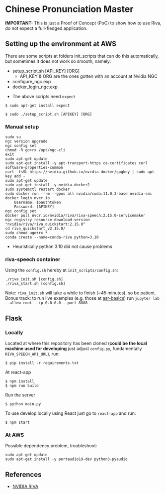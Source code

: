 # Chinese Pronunciation Master

**IMPORTANT:** This is just a Proof of Concept (PoC) to show how to use Riva, do not expect a full-fledged application.

## Setting up the environment at AWS
There are some scripts at folders init_scripts that can do this automatically, but sometimes it does not work so smooth, namely:
- setup_script.sh [API_KEY] [ORG]
  - API_KEY & ORG are the ones gotten with an account at Nvidia NGC
- configure_ngc.exp
- docker_login_ngc.exp
* The above scripts need `expect`
```
$ sudo apt-get install expect
```
```
$ sudo ./setup_script.sh [APIKEY] [ORG]
```

### Manual setup
```
sudo su
ngc version upgrade
ngc config set
chmod -R go+rx /opt/ngc-cli
exit
sudo apt-get update
sudo apt-get install -y apt-transport-https ca-certificates curl software-properties-common
curl -fsSL https://nvidia.github.io/nvidia-docker/gpgkey | sudo apt-key add -
sudo apt-get update
sudo apt-get install -y nvidia-docker2
sudo systemctl restart docker
sudo docker run --rm --gpus all nvidia/cuda:11.0.3-base nvidia-smi
docker login nvcr.io
	Username: $oauthtoken
	Password: [APIKEY]
ngc config set
docker pull nvcr.io/nvidia/riva/riva-speech:2.15.0-servicemaker
ngc registry resource download-version "nvidia/riva/riva_quickstart:2.15.0"
cd riva_quickstart_v2.15.0/
sudo chmod ugo+rx *
conda create --name=conda-riva python=3.10
```
* Heuristically python 3.10 did not cause problems

### riva-speech container
Using the `config.sh` hereby at `init_scripts/config.sh`:
```
./riva_init.sh [config.sh]
./riva_start.sh [config.sh]
```
Note: `riva_init.sh` will take a while to finish (~45 minutes), so be patient.
Bonus track: to run live examples (e.g. those at [asr-basics](https://docs.nvidia.com/deeplearning/riva/user-guide/docs/tutorials/asr-basics.html)) run `jupyter lab --allow-root --ip 0.0.0.0 --port 8888`

## Flask

### Locally
Located at where this repository has been cloned (**could be the local machine used for developing** just adjust `config.py`, fundamentally `RIVA_SPEECH_API_URL`), run:
```
$ pip install -r requirements.txt
```
At react-app
```
$ npm install
$ npm run build
```
Run the server
```
$ python main.py
```
To use develop locally using React just go to `react-app` and run:
```
$ npm start
```

### At AWS
Possible dependency problem, troubleshoot:
```
sudo apt-get update
sudo apt-get install -y portaudio19-dev python3-pyaudio
```


## References
- [NVIDIA RIVA](https://docs.nvidia.com/deeplearning/riva/user-guide/docs/index.html)